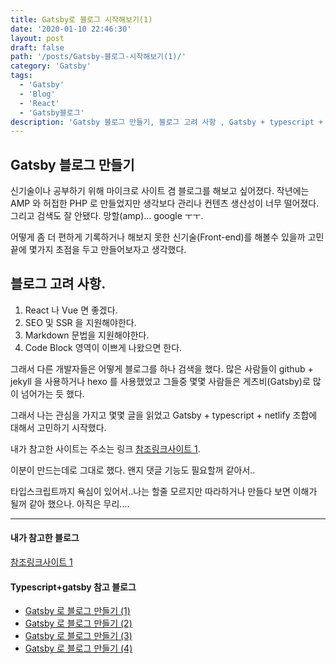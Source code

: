 ```yaml
---
title: Gatsby로 블로그 시작해보기(1)
date: '2020-01-10 22:46:30'
layout: post
draft: false
path: '/posts/Gatsby-블로그-시작해보기(1)/'
category: 'Gatsby'
tags:
  - 'Gatsby'
  - 'Blog'
  - 'React'
  - 'Gatsby블로그'
description: 'Gatsby 블로그 만들기, 블로그 고려 사항 , Gatsby + typescript + netlify'
---
```


## Gatsby 블로그 만들기

신기술이나 공부하기 위해 마이크로 사이트 겸 블로그를 해보고 싶어졌다.
작년에는 AMP 와 허접한 PHP 로 만들었지만 생각보다 관리나 컨텐츠 생산성이 너무 떨어졌다. 그리고 검색도 잘 안됐다. 망할(amp)... google ㅜㅜ.

어떻게 좀 더 편하게 기록하거나 해보지 못한 신기술(Front-end)를 해볼수 있을까 고민 끝에 몇가지 초점을 두고 만들어보자고
생각했다.

## 블로그 고려 사항.

1. React 나 Vue 면 좋겠다.
2. SEO 및 SSR 을 지원해야한다.
3. Markdown 문법을 지원해야한다.
4. Code Block 영역이 이쁘게 나왔으면 한다.

그래서 다른 개발자들은 어떻게 블로그를 하나 검색을 했다.
많은 사람들이 github + jekyll 을 사용하거나 hexo 를 사용했었고 그들중 몇몇 사람들은 게츠비(Gatsby)로 많이 넘어가는 듯 했다.

그래서 나는 관심을 가지고 몇몇 글을 읽었고 Gatsby + typescript + netlify 조합에 대해서 고민하기 시작했다.

내가 참고한 사이트는 주소는 링크 [참조링크사이트 1](https://sosolog.netlify.com/posts/gatsbyJS-blog/).

이분이 만드는데로 그대로 했다. 왠지 댓글 기능도 필요할꺼 같아서..

타입스크립트까지 욕심이 있어서..나는 할줄 모르지만 따라하거나 만들다 보면 이해가 될꺼 같아 했으나. 아직은 무리....

---

#### 내가 참고한 블로그

[참조링크사이트 1](https://sosolog.netlify.com/posts/gatsbyJS-blog/)

#### Typescript+gatsby 참고 블로그

- [Gatsby 로 블로그 만들기 (1)](https://imch.dev/posts/build-a-blog-with-gatsby-and-typescript-part-1)
- [Gatsby 로 블로그 만들기 (2)](https://imch.dev/posts/build-a-blog-with-gatsby-and-typescript-part-2)
- [Gatsby 로 블로그 만들기 (3)](https://imch.dev/posts/build-a-blog-with-gatsby-and-typescript-part-3)
- [Gatsby 로 블로그 만들기 (4)](https://imch.dev/posts/build-a-blog-with-gatsby-and-typescript-part-4)
